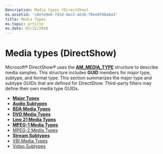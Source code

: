 ```yaml
---
Description: Media types (DirectShow)
ms.assetid: 'c8efe9e6-7d1d-4ec2-ab1b-70ee0798a6a3'
title: Media Types
ms.topic: article
ms.date: 05/31/2018
---
```


# Media types (DirectShow)

Microsoft® DirectShow® uses the [**AM\_MEDIA\_TYPE**](/previous-versions/windows/desktop/api/strmif/ns-strmif-am_media_type) structure to describe media samples. This structure includes **GUID** members for major type, subtype, and format type. This section summarizes the major type and subtype GUIDs that are defined for DirectShow. Third-party filters may define their own media type GUIDs.

-   [**Major Types**](major-types.md)
-   [**Audio Subtypes**](audio-subtypes.md)
-   [**BDA Media Types**](bda-media-types.md)
-   [**DVD Media Types**](dvd-media-types.md)
-   [**Line 21 Media Types**](line-21-media-types.md)
-   [**MPEG-1 Media Types**](mpeg-1-media-types.md)
-   [MPEG-2 Media Types](mpeg-2-media-types.md)
-   [**Stream Subtypes**](stream-subtypes.md)
-   [VBI Media Types](vbi-media-types.md)
-   [Video Subtypes](video-subtypes.md)

 

 



